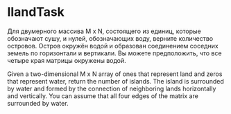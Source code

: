 # IlandTask
Для двумерного массива M x N, состоящего из единиц, которые обозначают сушу, и нулей, обозначающих воду, верните количество островов.
Остров окружён водой и образован соединением соседних земель по горизонтали и вертикали. Вы можете предположить, что все четыре края матрицы окружены водой.

Given a two-dimensional M x N array of ones that represent land and zeros that represent water, return the number of islands.
The island is surrounded by water and formed by the connection of neighboring lands horizontally and vertically. You can assume that all four edges of the matrix are surrounded by water.
